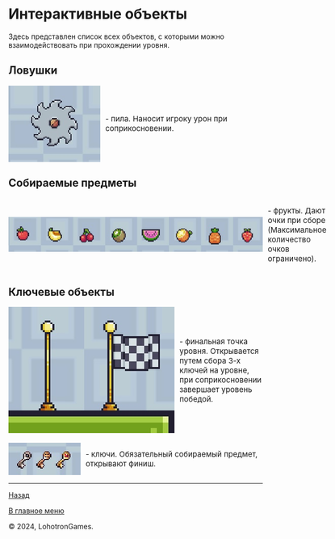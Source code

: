 # Интерактивные объекты

Здесь представлен список всех объектов, с которыми можно взаимодействовать при прохождении уровня.

## Ловушки

<div style="display: flex; align-items: center;">
  <img src="./saw.jpg" alt="saw" style="margin-right: 10px;">
  <p style="font-size: 15px">- пила. Наносит игроку урон при соприкосновении.</p>
</div>

## Собираемые предметы

<div style="display: flex; align-items: center;">
  <img src="./fruits.jpg" alt="fruits" style="margin-right: 10px;">
  <p style="font-size: 15px">- фрукты. Дают очки при сборе (Максимальное количество очков ограничено).</p>
</div>

## Ключевые объекты

<div style="display: flex; align-items: center;">
  <img src="./finish.jpg" alt="finish" style="margin-right: 10px;">
  <p style="font-size: 15px">- финальная точка уровня. Открывается путем сбора 3-х ключей на уровне, при соприкосновении
    завершает уровень победой.</p>
</div>

<br>

<div style="display: flex; align-items: center;">
  <img src="./keys.jpg" alt="keys" style="margin-right: 10px;">
  <p style="font-size: 15px">- ключи. Обязательный собираемый предмет, открывают финиш.</p>
</div>

---

[Назад](../main.md)

[В главное меню](../../README.md)

© 2024, LohotronGames.